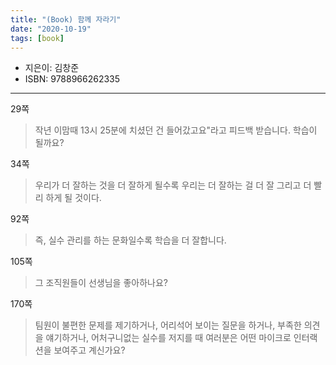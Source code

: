 ```yaml
---
title: "(Book) 함께 자라기"
date: "2020-10-19"
tags: [book]
---
```


- 지은이: 김창준
- ISBN: 9788966262335

---

<!--more-->

29쪽

> 작년 이맘때 13시 25분에 치셨던 건 들어갔고요"라고 피드백 받습니다. 학습이 될까요?

34쪽

> 우리가 더 잘하는 것을 더 잘하게 될수록 우리는 더 잘하는 걸 더 잘 그리고 더 빨리 하게 될 것이다.

92쪽

> 즉, 실수 관리를 하는 문화일수록 학습을 더 잘합니다.

105쪽

> 그 조직원들이 선생님을 좋아하나요?

170쪽

> 팀원이 불편한 문제를 제기하거나, 어리석어 보이는 질문을 하거나, 부족한 의견을 얘기하거나, 어처구니없는 실수를 저지를 때 여러분은 어떤 마이크로 인터랙션을 보여주고 계신가요?
